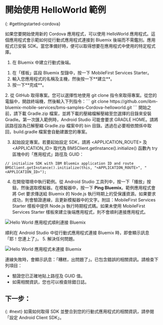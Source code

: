 # 開始使用 HelloWorld 範例
{: #gettingstarted-cordova}

如果您要開始使用新的 Cordova 應用程式，可以使用 HelloWorld 應用程式。這個應用程式會示範如何從行動式應用程式連接到 Bluemix 後端而不需鑑別。應用程式已安裝 SDK。當您準備好時，便可以取得想要在應用程式中使用的特定程式庫。

1. 在 Bluemix 中建立行動式後端。
<ol>
	<li>在「樣板」區段 Bluemix 型錄中，按一下 MobileFirst Services Starter。</li>
    	<li>輸入您應用程式的名稱及主機，然後按一下**建立**。</li>
    	<li>按一下**完成**。</li>
</ol>
2. 從 GitHub 取得專案。您可以選擇性地使用 git clone 指令來取得專案。從您的電腦中，開啟終端機，然後輸入下列指令：```
git clone https://github.com/ibm-bluemix-mobile-services/bms-samples-Cordova-helloworld.git
```
開始之前，請下載 Gradle.zip 檔案，並將下載的壓縮檔解壓縮至您選擇的目錄來安裝 Gradle。第一次匯入範例時，Android Studio 可能會要求 GRADLE HOME。請將該路徑設為已解壓縮 Gradle.zip 檔案中的 bin 目錄。透過在必要相依關係中取回，build.gradle 檔案會自動建置您的專案。

3. 起始設定專案。若要起始設定 SDK，請將 &lt;APPLICATION_ROUTE&gt; 及 &lt;APPLICATION_ID&gt; 取代為 BMSClient.getInstance().initialize() 函數內 try 區塊中的「應用程式」路徑及 GUID：
```
// initialize SDK with IBM Bluemix application ID and route
BMSClient.getInstance().initialize(this, "<APPLICATION_ROUTE>", "<APPLICATION_ID>");
```
4. 在開發環境中執行範例。從 Android Studio 工具列中，按一下「播放」按鈕，然後選取模擬器。在模擬器中，按一下 **Ping Bluemix**。範例應用程式會將 Get 要求傳送給 Bluemix 的 Node.js 執行時期上的受保護資源。如果要求成功，則會驗證連線，且更新模擬器中的文字。附註：MobileFirst Services Starter 樣板中提供 Node.js 執行時期程式碼。如果未使用 MobileFirst Services Starter 樣板來建立後端應用程式，則不會順利連接應用程式。


![Hello World 應用程式順利連接 Bluemix](images/yayconnected.jpg "圖 1. Hello World 應用程式順利連接 Bluemix")

順利在 Android Studio 中從行動式應用程式連接 Bluemix 時，即會顯示訊息「耶！您連上了」。
5. 解決任何問題。

![Hello World 應用程式未連接 Bluemix](images/bummer_android.jpg "圖 2. Hello World 應用程式未連接 Bluemix")

連線失敗時，會顯示訊息：「糟糕，出問題了」。已包含錯誤的相關資訊。請檢查下列項目：

 * 驗證您已正確地貼上路徑及 GUID 值。
 * 如需相關資訊，您也可以檢查除錯日誌。

## 下一步：
{: #next}
如需如何取得 SDK 並整合到您的行動式應用程式的相關資訊，請參閱「設定 Android Client SDK」。
